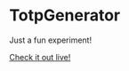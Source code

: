 # TotpGenerator
Just a fun experiment!

[Check it out live!](https://codemonkey85.github.io/TotpGenerator/)
